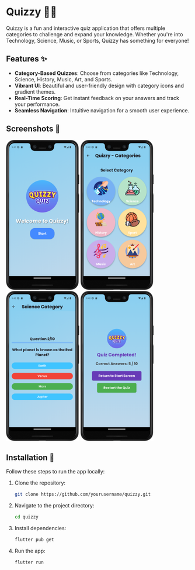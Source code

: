 # Quizzy 🧠🎉  

Quizzy is a fun and interactive quiz application that offers multiple categories to challenge and expand your knowledge. Whether you're into Technology, Science, Music, or Sports, Quizzy has something for everyone!  

## Features ✨  
- **Category-Based Quizzes**: Choose from categories like Technology, Science, History, Music, Art, and Sports.  
- **Vibrant UI**: Beautiful and user-friendly design with category icons and gradient themes.  
- **Real-Time Scoring**: Get instant feedback on your answers and track your performance.  
- **Seamless Navigation**: Intuitive navigation for a smooth user experience.  

## Screenshots 📸  
<div>
  <img src="Screenshots/Start Page .png" alt="Home Screen" width="200">  

  <img src="Screenshots/Category Page.png" alt="Result Screen" width="200"> 

  <img src="Screenshots/Question Page.png" alt="Quiz Screen" width="200">  
 
  <img src="Screenshots/ResultPage.png" alt="Result Screen" width="200"> 
</div>

## Installation 🚀  
Follow these steps to run the app locally:  

1. Clone the repository:  
   ```bash
   git clone https://github.com/yourusername/quizzy.git
   
2. Navigate to the project directory:
   ```bash
   cd quizzy
   
3. Install dependencies:
   ```bash
   flutter pub get

4. Run the app:
   ```bash
   flutter run

